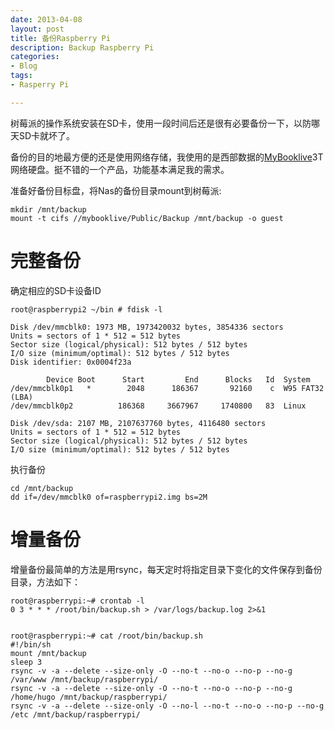 ```yaml
---
date: 2013-04-08
layout: post
title: 备份Raspberry Pi
description: Backup Raspberry Pi
categories:
- Blog
tags:
- Rasperry Pi

---
```


树莓派的操作系统安装在SD卡，使用一段时间后还是很有必要备份一下，以防哪天SD卡就坏了。

备份的目的地最方便的还是使用网络存储，我使用的是西部数据的[MyBooklive](http://detail.tmall.com/item.htm?spm=a220m.1000858.1000725.1.Cz5Mlq&id=13865367896&is_b=1&cat_id=50099232&q=mybooklive&rn=638aa11bdda81f8d589bb0e052c57187)3T网络硬盘。挺不错的一个产品，功能基本满足我的需求。

准备好备份目标盘，将Nas的备份目录mount到树莓派:

```
mkdir /mnt/backup
mount -t cifs //mybooklive/Public/Backup /mnt/backup -o guest
```

# 完整备份

确定相应的SD卡设备ID

```
root@raspberrypi2 ~/bin # fdisk -l

Disk /dev/mmcblk0: 1973 MB, 1973420032 bytes, 3854336 sectors
Units = sectors of 1 * 512 = 512 bytes
Sector size (logical/physical): 512 bytes / 512 bytes
I/O size (minimum/optimal): 512 bytes / 512 bytes
Disk identifier: 0x0004f23a

        Device Boot      Start         End      Blocks   Id  System
/dev/mmcblk0p1   *        2048      186367       92160    c  W95 FAT32 (LBA)
/dev/mmcblk0p2          186368     3667967     1740800   83  Linux

Disk /dev/sda: 2107 MB, 2107637760 bytes, 4116480 sectors
Units = sectors of 1 * 512 = 512 bytes
Sector size (logical/physical): 512 bytes / 512 bytes
I/O size (minimum/optimal): 512 bytes / 512 bytes
```

执行备份

```
cd /mnt/backup
dd if=/dev/mmcblk0 of=raspberrypi2.img bs=2M
```

# 增量备份
增量备份最简单的方法是用rsync，每天定时将指定目录下变化的文件保存到备份目录，方法如下：

```
root@raspberrypi:~# crontab -l
0 3 * * * /root/bin/backup.sh > /var/logs/backup.log 2>&1


root@raspberrypi:~# cat /root/bin/backup.sh 
#!/bin/sh
mount /mnt/backup
sleep 3
rsync -v -a --delete --size-only -O --no-t --no-o --no-p --no-g /var/www /mnt/backup/raspberrypi/
rsync -v -a --delete --size-only -O --no-t --no-o --no-p --no-g /home/hugo /mnt/backup/raspberrypi/
rsync -v -a --delete --size-only -O --no-l --no-t --no-o --no-p --no-g /etc /mnt/backup/raspberrypi/

```